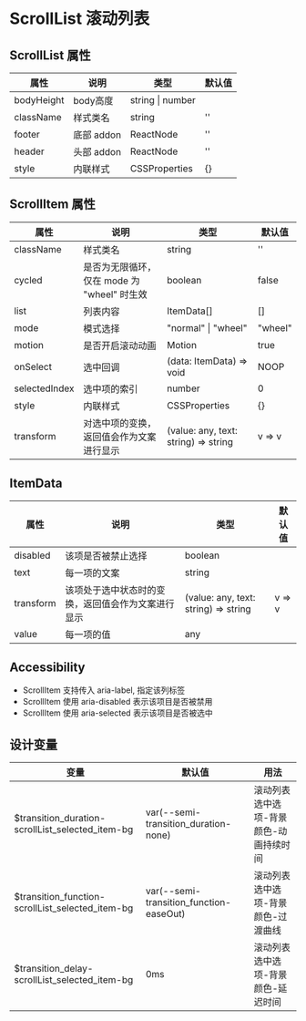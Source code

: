 # ScrollList 滚动列表

## ScrollList 属性

| 属性        | 说明         | 类型             | 默认值  |
| ----------- | ------------ | ---------------- | ------- |
| bodyHeight  | body高度     | string \| number |         |
| className   | 样式类名     | string           | ''      |
| footer      | 底部 addon   | ReactNode        | ''      |
| header      | 头部 addon   | ReactNode        | ''      |
| style       | 内联样式     | CSSProperties    | {}      |

## ScrollItem 属性

| 属性          | 说明                                         | 类型                                         | 默认值  |
| ------------- | -------------------------------------------- | -------------------------------------------- | ------- |
| className     | 样式类名                                     | string                                       | ''      |
| cycled        | 是否为无限循环，仅在 mode 为 "wheel" 时生效  | boolean                                      | false   |
| list          | 列表内容                                     | ItemData[]                                   | []      |
| mode          | 模式选择                                     | "normal" \| "wheel"                          | "wheel" |
| motion        | 是否开启滚动动画                             | Motion                                       | true    |
| onSelect      | 选中回调                                     | (data: ItemData) => void                     | NOOP    |
| selectedIndex | 选中项的索引                                 | number                                       | 0       |
| style         | 内联样式                                     | CSSProperties                                | {}      |
| transform     | 对选中项的变换，返回值会作为文案进行显示      | (value: any, text: string) => string         | v => v  |

## ItemData

| 属性      | 说明                                                         | 类型                                 | 默认值  |
| --------- | ------------------------------------------------------------ | ------------------------------------ | ------- |
| disabled  | 该项是否被禁止选择                                           | boolean                              |         |
| text      | 每一项的文案                                                 | string                               |         |
| transform | 该项处于选中状态时的变换，返回值会作为文案进行显示           | (value: any, text: string) => string | v => v  |
| value     | 每一项的值                                                   | any                                  |         |

## Accessibility

- ScrollItem 支持传入 aria-label, 指定该列标签
- ScrollItem 使用 aria-disabled 表示该项目是否被禁用
- ScrollItem 使用 aria-selected 表示该项目是否被选中

## 设计变量

| 变量                                         | 默认值                                 | 用法                                 |
| -------------------------------------------- | -------------------------------------- | ------------------------------------ |
| $transition_duration-scrollList_selected_item-bg | var(--semi-transition_duration-none)   | 滚动列表选中选项-背景颜色-动画持续时间 |
| $transition_function-scrollList_selected_item-bg | var(--semi-transition_function-easeOut)| 滚动列表选中选项-背景颜色-过渡曲线     |
| $transition_delay-scrollList_selected_item-bg    | 0ms                                   | 滚动列表选中选项-背景颜色-延迟时间     |
